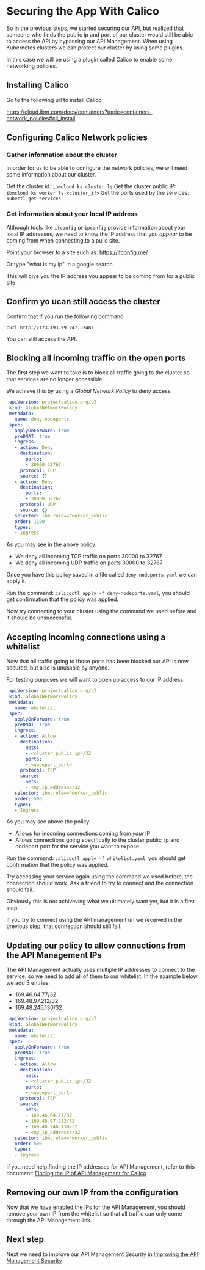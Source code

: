 # Securing the App With Calico

So in the previous steps, we started securing our API, but realized that someone who finds the public ip and port of our cluster would still be able to access the API by bypassing our API Management. When using Kubernetes clusters we can protect our cluster by using some plugins.

In this case we will be using a plugin called Calico to enable some networking policies.

## Installing Calico

Go to the following url to install Calico

https://cloud.ibm.com/docs/containers?topic=containers-network_policies#cli_install


## Configuring Calico Network policies

### Gather information about the cluster
In order for us to be able to configure the network policies, we will need some information about our cluster.

Get the cluster id: `ibmcloud ks cluster ls`
Get the cluster public IP: `ibmcloud ks worker ls <cluster_if>`
Get the ports used by the services: `kubectl get services`

### Get information about your local IP address

Although tools like `ifconfig` or `ipconfig` provide information about your local IP addresses, we need to know the IP address that you *appear* to be coming from when connecting to a pulic site.

Point your browser to a site such as: https://ifconfig.me/

Or type "what is my ip" in a google search.

This will give you the IP address you appear to be coming from for a public site.


## Confirm yo ucan still access the cluster

Confirm that if you run the following command

`curl http://173.193.99.247:32482`

You can still access the API.

## Blocking all incoming traffic on the open ports

The first step we want to take is to block all traffic going to the cluster so that services are no longer accessible.

We achieve this by using a *Global Network Policy* to deny access:
```yaml
 apiVersion: projectcalico.org/v3
 kind: GlobalNetworkPolicy
 metadata:
   name: deny-nodeports
 spec:
   applyOnForward: true
   preDNAT: true
   ingress:
   - action: Deny
     destination:
       ports:
       - 30000:32767
     protocol: TCP
     source: {}
   - action: Deny
     destination:
       ports:
       - 30000:32767
     protocol: UDP
     source: {}
   selector: ibm.role=='worker_public'
   order: 1100
   types:
   - Ingress
```

As you may see in the above policy:
- We deny all incoming TCP traffic on ports 30000 to 32767
- We deny all incoming UDP traffic on ports 30000 to 32767

Once you have this policy saved in a file called `deny-nodeports.yaml` we can apply it.

Run the command: `calicoctl apply -f deny-nodeports.yaml`, you should get confirmation that the policy was applied.

Now try connecting to your cluster using the command we used before and it should be unsuccessful.

## Accepting incoming connections using a whitelist

Now that all traffic going to those ports has been blocked our API is now secured, but also is unusable by anyone.

For testing purposes we will want to open up access to our IP address.

```yaml
 apiVersion: projectcalico.org/v3
 kind: GlobalNetworkPolicy
 metadata:
   name: whitelist
 spec:
   applyOnForward: true
   preDNAT: true
   ingress:
   - action: Allow
     destination:
       nets:
       - <cluster_public_ip>/32
       ports:
       - <nodeport_port>
     protocol: TCP
     source:
       nets:
       - <my_ip_address>/32
   selector: ibm.role=='worker_public'
   order: 500
   types:
   - Ingress
```

As you may see above the policy:
- Allows for incoming connections coming from *your* IP
- Allows connections going specifically to the cluster public_ip and nodeport port for the service you want to expose

Run the command: `calicoctl apply -f whitelist.yaml`, you should get confirmation that the policy was applied.

Try accessing your service again using the command we used before, the connection should work. Ask a friend to try to connect and the connection should fail.

Obviously this is not achiveving what we ultimately want yet, but it is a first step.

If you try to connect using the API management url we received in the previous step, that connection should still fail.

## Updating our policy to allow connections from the API Management IPs

The API Management actually uses multiple IP addresses to connect to the service, so we need to add all of them to our whitelist. In the example below we add 3 entries:
- 169.46.64.77/32
- 169.48.97.212/32
- 169.48.246.130/32


```yaml
 apiVersion: projectcalico.org/v3
 kind: GlobalNetworkPolicy
 metadata:
   name: whitelist
 spec:
   applyOnForward: true
   preDNAT: true
   ingress:
   - action: Allow
     destination:
       nets:
       - <cluster_public_ip>/32
       ports:
       - <nodeport_port>
     protocol: TCP
     source:
       nets:
       - 169.46.64.77/32
       - 169.48.97.212/32
       - 169.48.246.130/32
       - <my_ip_address>/32
   selector: ibm.role=='worker_public'
   order: 500
   types:
   - Ingress
```

If you need help finding the IP addresses for API Management, refer to this document: 
[Finding the IP of API Management for Calico](04c-finding-the-ip-of-api-management.md)


## Removing our own IP from the configuration

Now that we have enabled the IPs for the API Management, you should remove your own IP from the whitelist so that all traffic can only come through the API Management link.

## Next step

Next we need to improve our API Management Security in [Improving the API Management Security](04d-improving-apim-security.md)